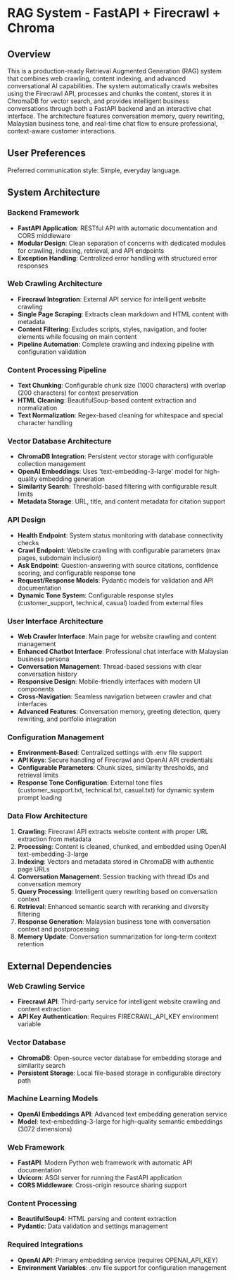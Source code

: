 # RAG System - FastAPI + Firecrawl + Chroma

## Overview

This is a production-ready Retrieval Augmented Generation (RAG) system that combines web crawling, content indexing, and advanced conversational AI capabilities. The system automatically crawls websites using the Firecrawl API, processes and chunks the content, stores it in ChromaDB for vector search, and provides intelligent business conversations through both a FastAPI backend and an interactive chat interface. The architecture features conversation memory, query rewriting, Malaysian business tone, and real-time chat flow to ensure professional, context-aware customer interactions.

## User Preferences

Preferred communication style: Simple, everyday language.

## System Architecture

### Backend Framework
- **FastAPI Application**: RESTful API with automatic documentation and CORS middleware
- **Modular Design**: Clean separation of concerns with dedicated modules for crawling, indexing, retrieval, and API endpoints
- **Exception Handling**: Centralized error handling with structured error responses

### Web Crawling Architecture
- **Firecrawl Integration**: External API service for intelligent website crawling
- **Single Page Scraping**: Extracts clean markdown and HTML content with metadata
- **Content Filtering**: Excludes scripts, styles, navigation, and footer elements while focusing on main content
- **Pipeline Automation**: Complete crawling and indexing pipeline with configuration validation

### Content Processing Pipeline
- **Text Chunking**: Configurable chunk size (1000 characters) with overlap (200 characters) for context preservation
- **HTML Cleaning**: BeautifulSoup-based content extraction and normalization
- **Text Normalization**: Regex-based cleaning for whitespace and special character handling

### Vector Database Architecture
- **ChromaDB Integration**: Persistent vector storage with configurable collection management
- **OpenAI Embeddings**: Uses 'text-embedding-3-large' model for high-quality embedding generation
- **Similarity Search**: Threshold-based filtering with configurable result limits
- **Metadata Storage**: URL, title, and content metadata for citation support

### API Design
- **Health Endpoint**: System status monitoring with database connectivity checks
- **Crawl Endpoint**: Website crawling with configurable parameters (max pages, subdomain inclusion)
- **Ask Endpoint**: Question-answering with source citations, confidence scoring, and configurable response tone
- **Request/Response Models**: Pydantic models for validation and API documentation
- **Dynamic Tone System**: Configurable response styles (customer_support, technical, casual) loaded from external files

### User Interface Architecture
- **Web Crawler Interface**: Main page for website crawling and content management
- **Enhanced Chatbot Interface**: Professional chat interface with Malaysian business persona
- **Conversation Management**: Thread-based sessions with clear conversation history
- **Responsive Design**: Mobile-friendly interfaces with modern UI components
- **Cross-Navigation**: Seamless navigation between crawler and chat interfaces
- **Advanced Features**: Conversation memory, greeting detection, query rewriting, and portfolio integration

### Configuration Management
- **Environment-Based**: Centralized settings with .env file support
- **API Keys**: Secure handling of Firecrawl and OpenAI API credentials
- **Configurable Parameters**: Chunk sizes, similarity thresholds, and retrieval limits
- **Response Tone Configuration**: External tone files (customer_support.txt, technical.txt, casual.txt) for dynamic system prompt loading

### Data Flow Architecture
1. **Crawling**: Firecrawl API extracts website content with proper URL extraction from metadata
2. **Processing**: Content is cleaned, chunked, and embedded using OpenAI text-embedding-3-large
3. **Indexing**: Vectors and metadata stored in ChromaDB with authentic page URLs
4. **Conversation Management**: Session tracking with thread IDs and conversation memory
5. **Query Processing**: Intelligent query rewriting based on conversation context
6. **Retrieval**: Enhanced semantic search with reranking and diversity filtering
7. **Response Generation**: Malaysian business tone with conversation context and postprocessing
8. **Memory Update**: Conversation summarization for long-term context retention

## External Dependencies

### Web Crawling Service
- **Firecrawl API**: Third-party service for intelligent website crawling and content extraction
- **API Key Authentication**: Requires FIRECRAWL_API_KEY environment variable

### Vector Database
- **ChromaDB**: Open-source vector database for embedding storage and similarity search
- **Persistent Storage**: Local file-based storage in configurable directory path

### Machine Learning Models
- **OpenAI Embeddings API**: Advanced text embedding generation service
- **Model**: text-embedding-3-large for high-quality semantic embeddings (3072 dimensions)

### Web Framework
- **FastAPI**: Modern Python web framework with automatic API documentation
- **Uvicorn**: ASGI server for running the FastAPI application
- **CORS Middleware**: Cross-origin resource sharing support

### Content Processing
- **BeautifulSoup4**: HTML parsing and content extraction
- **Pydantic**: Data validation and settings management

### Required Integrations
- **OpenAI API**: Primary embedding service (requires OPENAI_API_KEY)
- **Environment Variables**: .env file support for configuration management